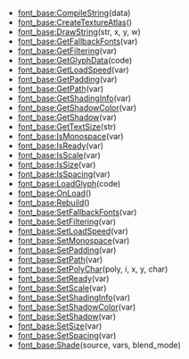 - [font_base:CompileString](nil)(data)
- [font_base:CreateTextureAtlas](nil)()
- [font_base:DrawString](nil)(str, x, y, w)
- [font_base:GetFallbackFonts](nil)(var)
- [font_base:GetFiltering](nil)(var)
- [font_base:GetGlyphData](nil)(code)
- [font_base:GetLoadSpeed](nil)(var)
- [font_base:GetPadding](nil)(var)
- [font_base:GetPath](nil)(var)
- [font_base:GetShadingInfo](nil)(var)
- [font_base:GetShadowColor](nil)(var)
- [font_base:GetShadow](nil)(var)
- [font_base:GetTextSize](nil)(str)
- [font_base:IsMonospace](nil)(var)
- [font_base:IsReady](nil)(var)
- [font_base:IsScale](nil)(var)
- [font_base:IsSize](nil)(var)
- [font_base:IsSpacing](nil)(var)
- [font_base:LoadGlyph](nil)(code)
- [font_base:OnLoad](nil)()
- [font_base:Rebuild](nil)()
- [font_base:SetFallbackFonts](nil)(var)
- [font_base:SetFiltering](nil)(var)
- [font_base:SetLoadSpeed](nil)(var)
- [font_base:SetMonospace](nil)(var)
- [font_base:SetPadding](nil)(var)
- [font_base:SetPath](nil)(var)
- [font_base:SetPolyChar](nil)(poly, i, x, y, char)
- [font_base:SetReady](nil)(var)
- [font_base:SetScale](nil)(var)
- [font_base:SetShadingInfo](nil)(var)
- [font_base:SetShadowColor](nil)(var)
- [font_base:SetShadow](nil)(var)
- [font_base:SetSize](nil)(var)
- [font_base:SetSpacing](nil)(var)
- [font_base:Shade](nil)(source, vars, blend_mode)